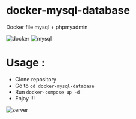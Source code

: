 # docker-mysql-database
Docker file mysql + phpmyadmin

![docker](https://c.tenor.com/z3Vqx6hmE5QAAAAC/whale-docker.gif "docker") ![mysql](https://c.tenor.com/NN9_wWaCxx8AAAAi/mysql.gif "mysql")

# Usage :
- Clone repository
- Go to `cd docker-mysql-database`
- Run `docker-compose up -d`
- Enjoy !!!

![server](https://c.tenor.com/htPKRE5GdigAAAAC/valheim-server-is-up.gif "server")

